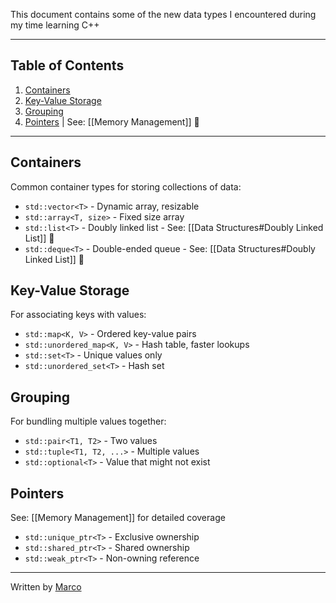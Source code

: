 This document contains some of the new data types I encountered during my time learning C++

---

## Table of Contents

1. [Containers](#containers)
2. [Key-Value Storage](#key-value-storage)
3. [Grouping](#grouping)
4. [Pointers](#pointers) | See: [[Memory Management]] 👀

---

## Containers

Common container types for storing collections of data:

- `std::vector<T>` - Dynamic array, resizable
- `std::array<T, size>` - Fixed size array
- `std::list<T>` - Doubly linked list - See: [[Data Structures#Doubly Linked List]] 👀
- `std::deque<T>` - Double-ended queue - See: [[Data Structures#Doubly Linked List]] 👀

## Key-Value Storage

For associating keys with values:

- `std::map<K, V>` - Ordered key-value pairs
- `std::unordered_map<K, V>` - Hash table, faster lookups
- `std::set<T>` - Unique values only
- `std::unordered_set<T>` - Hash set

## Grouping

For bundling multiple values together:

- `std::pair<T1, T2>` - Two values
- `std::tuple<T1, T2, ...>` - Multiple values
- `std::optional<T>` - Value that might not exist

## Pointers

See: [[Memory Management]] for detailed coverage

- `std::unique_ptr<T>` - Exclusive ownership
- `std::shared_ptr<T>` - Shared ownership
- `std::weak_ptr<T>` - Non-owning reference

---

Written by [Marco](https://github.com/msh31/)